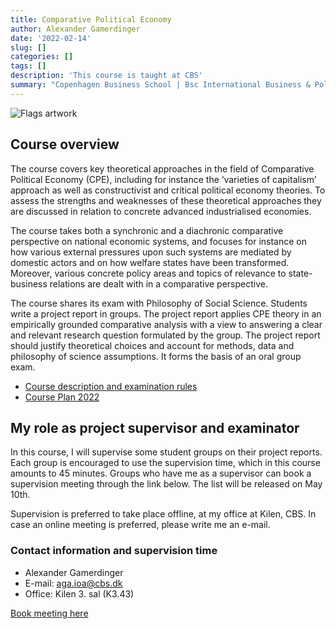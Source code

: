 ```yaml
---
title: Comparative Political Economy
author: Alexander Gamerdinger
date: '2022-02-14'
slug: []
categories: []
tags: []
description: 'This course is taught at CBS'
summary: "Copenhagen Business School | Bsc International Business & Politics | 4th Semester"
---
```


![Flags artwork](course_-picture_background.jpg "Photo by [@bumblebib](https://unsplash.com/@bumblebib) on [Unsplash](https://unsplash.com/)")

## Course overview
The course covers key theoretical approaches in the field of Comparative Political Economy (CPE), including for instance the ‘varieties of capitalism’ approach as well as constructivist and critical political economy theories. To assess the strengths and weaknesses of these theoretical approaches they are discussed in relation to concrete advanced industrialised economies.

The course takes both a synchronic and a diachronic comparative perspective on national economic systems, and focuses for instance on how various external pressures upon such systems are mediated by domestic actors and on how welfare states have been transformed. Moreover, various concrete policy areas and topics of relevance to state-business relations are dealt with in a comparative perspective.

The course shares its exam with Philosophy of Social Science. Students write a project report in groups. The project report applies CPE theory in an empirically grounded comparative analysis with a view to answering a clear and relevant research question formulated by the group. The project report should justify theoretical choices and account for methods, data and philosophy of science assumptions. It forms the basis of an oral group exam.

- [Course description and examination rules]("https://cbscanvas.instructure.com/courses/20732/modules/items/546961)
- [Course Plan 2022](IBP_CPE_2022.pdf)

## My role as project supervisor and examinator
In this course, I will supervise some student groups on their project reports. Each group is encouraged to use the supervision time, which in this course amounts to 45 minutes. Groups who have me as a supervisor can book a supervision meeting through the link below. The list will be released on May 10th. 

Supervision is preferred to take place offline, at my office at Kilen, CBS. In case an online meeting is preferred, please write me an e-mail. 

### Contact information and supervision time
- Alexander Gamerdinger
- E-mail: <aga.ioa@cbs.dk>
- Office: Kilen 3. sal (K3.43)

<!-- Calendly link widget begin -->
<link href="https://assets.calendly.com/assets/external/widget.css" rel="stylesheet">
<script src="https://assets.calendly.com/assets/external/widget.js" type="text/javascript" async></script>
<a href="" onclick="Calendly.initPopupWidget({url: 'https://calendly.com/aga-ioa/30min'});return false;">Book meeting here</a>
<!-- Calendly link widget end -->










